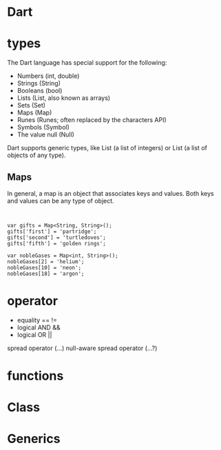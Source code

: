 # Dart



# types

The Dart language has special support for the following:

- Numbers (int, double)
- Strings (String)
- Booleans (bool)
- Lists (List, also known as arrays)
- Sets (Set)
- Maps (Map)
- Runes (Runes; often replaced by the characters API)
- Symbols (Symbol)
- The value null (Null)


Dart supports generic types, like List<int> (a list of integers) or List<Object> (a list of objects of any type).

## Maps

In general, a map is an object that associates keys and values. Both keys and values can be any type of object. 

```


var gifts = Map<String, String>();
gifts['first'] = 'partridge';
gifts['second'] = 'turtledoves';
gifts['fifth'] = 'golden rings';

var nobleGases = Map<int, String>();
nobleGases[2] = 'helium';
nobleGases[10] = 'neon';
nobleGases[18] = 'argon';

```

# operator

- equality 	==    !=   
- logical AND 	&&
- logical OR 	||

spread operator (...)
null-aware spread operator (...?)


# functions

# Class 

# Generics
